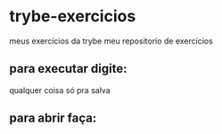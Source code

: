 # trybe-exercicios
meus exercícios da trybe
meu repositorio de exercicios
## para executar digite:
qualquer coisa só pra salva

## para abrir faça:
